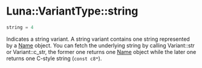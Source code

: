 # Luna::VariantType::string

```c++
string = 4
```

Indicates a string variant. A string variant contains one string represented by a [Name](class_luna_1_1_name.md) object. You can fetch the underlying string by calling Variant::str or Variant::c_str, the former one returns one [Name](class_luna_1_1_name.md) object while the later one returns one C-style string (`const c8*`). 

